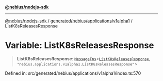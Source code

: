 [**@nebius/nodejs-sdk**](../../../../../README.md)

---

[@nebius/nodejs-sdk](../../../../../README.md) / [generated/nebius/applications/v1alpha1](../README.md) / ListK8sReleasesResponse

# Variable: ListK8sReleasesResponse

> **ListK8sReleasesResponse**: [`MessageFns`](../../../../../runtime/protos/core/interfaces/MessageFns.md)\<[`ListK8sReleasesResponse`](../interfaces/ListK8sReleasesResponse.md), `"nebius.applications.v1alpha1.ListK8sReleasesResponse"`\>

Defined in: src/generated/nebius/applications/v1alpha1/index.ts:570
